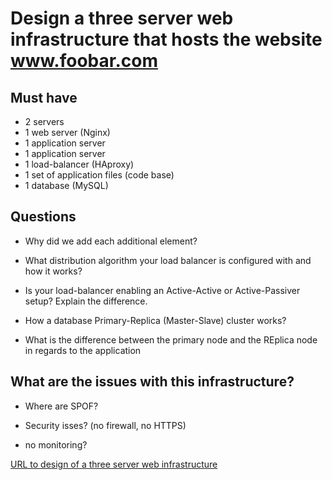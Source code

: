 # Design a three server web infrastructure that hosts the website www.foobar.com

## Must have
* 2 servers
* 1 web server (Nginx)
* 1 application server
* 1 application server
* 1 load-balancer (HAproxy)
* 1 set of application files (code base)
* 1 database (MySQL)

## Questions

* Why did we add each additional element?

* What distribution algorithm your load balancer is configured with and how it works?

* Is your load-balancer enabling an Active-Active or Active-Passiver setup? Explain the difference.

* How a database Primary-Replica (Master-Slave) cluster works?

* What is the difference between the primary node and the REplica node in regards to the application


## What are the issues with this infrastructure?

* Where are SPOF?

* Security isses? (no firewall, no HTTPS)

* no monitoring?


[URL to design of a three server web infrastructure](https://imgur.com/a/U594TaV)

